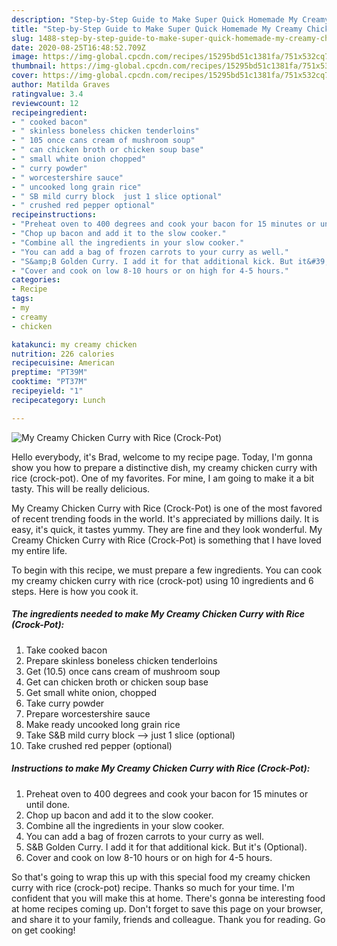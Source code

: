 ```yaml
---
description: "Step-by-Step Guide to Make Super Quick Homemade My Creamy Chicken Curry with Rice (Crock-Pot)"
title: "Step-by-Step Guide to Make Super Quick Homemade My Creamy Chicken Curry with Rice (Crock-Pot)"
slug: 1488-step-by-step-guide-to-make-super-quick-homemade-my-creamy-chicken-curry-with-rice-crock-pot
date: 2020-08-25T16:48:52.709Z
image: https://img-global.cpcdn.com/recipes/15295bd51c1381fa/751x532cq70/my-creamy-chicken-curry-with-rice-crock-pot-recipe-main-photo.jpg
thumbnail: https://img-global.cpcdn.com/recipes/15295bd51c1381fa/751x532cq70/my-creamy-chicken-curry-with-rice-crock-pot-recipe-main-photo.jpg
cover: https://img-global.cpcdn.com/recipes/15295bd51c1381fa/751x532cq70/my-creamy-chicken-curry-with-rice-crock-pot-recipe-main-photo.jpg
author: Matilda Graves
ratingvalue: 3.4
reviewcount: 12
recipeingredient:
- " cooked bacon"
- " skinless boneless chicken tenderloins"
- " 105 once cans cream of mushroom soup"
- " can chicken broth or chicken soup base"
- " small white onion chopped"
- " curry powder"
- " worcestershire sauce"
- " uncooked long grain rice"
- " SB mild curry block  just 1 slice optional"
- " crushed red pepper optional"
recipeinstructions:
- "Preheat oven to 400 degrees and cook your bacon for 15 minutes or until done."
- "Chop up bacon and add it to the slow cooker."
- "Combine all the ingredients in your slow cooker."
- "You can add a bag of frozen carrots to your curry as well."
- "S&amp;B Golden Curry. I add it for that additional kick. But it&#39;s (Optional)."
- "Cover and cook on low 8-10 hours or on high for 4-5 hours."
categories:
- Recipe
tags:
- my
- creamy
- chicken

katakunci: my creamy chicken 
nutrition: 226 calories
recipecuisine: American
preptime: "PT39M"
cooktime: "PT37M"
recipeyield: "1"
recipecategory: Lunch

---
```



![My Creamy Chicken Curry with Rice (Crock-Pot)](https://img-global.cpcdn.com/recipes/15295bd51c1381fa/751x532cq70/my-creamy-chicken-curry-with-rice-crock-pot-recipe-main-photo.jpg)

Hello everybody, it's Brad, welcome to my recipe page. Today, I'm gonna show you how to prepare a distinctive dish, my creamy chicken curry with rice (crock-pot). One of my favorites. For mine, I am going to make it a bit tasty. This will be really delicious.



My Creamy Chicken Curry with Rice (Crock-Pot) is one of the most favored of recent trending foods in the world. It's appreciated by millions daily. It is easy, it's quick, it tastes yummy. They are fine and they look wonderful. My Creamy Chicken Curry with Rice (Crock-Pot) is something that I have loved my entire life.


To begin with this recipe, we must prepare a few ingredients. You can cook my creamy chicken curry with rice (crock-pot) using 10 ingredients and 6 steps. Here is how you cook it.

<!--inarticleads1-->

##### The ingredients needed to make My Creamy Chicken Curry with Rice (Crock-Pot):

1. Take  cooked bacon
1. Prepare  skinless boneless chicken tenderloins
1. Get  (10.5) once cans cream of mushroom soup
1. Get  can chicken broth or chicken soup base
1. Get  small white onion, chopped
1. Take  curry powder
1. Prepare  worcestershire sauce
1. Make ready  uncooked long grain rice
1. Take  S&amp;B mild curry block --&gt; just 1 slice (optional)
1. Take  crushed red pepper (optional)




<!--inarticleads2-->

##### Instructions to make My Creamy Chicken Curry with Rice (Crock-Pot):

1. Preheat oven to 400 degrees and cook your bacon for 15 minutes or until done.
1. Chop up bacon and add it to the slow cooker.
1. Combine all the ingredients in your slow cooker.
1. You can add a bag of frozen carrots to your curry as well.
1. S&amp;B Golden Curry. I add it for that additional kick. But it&#39;s (Optional).
1. Cover and cook on low 8-10 hours or on high for 4-5 hours.




So that's going to wrap this up with this special food my creamy chicken curry with rice (crock-pot) recipe. Thanks so much for your time. I'm confident that you will make this at home. There's gonna be interesting food at home recipes coming up. Don't forget to save this page on your browser, and share it to your family, friends and colleague. Thank you for reading. Go on get cooking!
